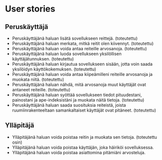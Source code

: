 # User stories

## Peruskäyttäjä
- Peruskäyttäjänä haluan lisätä sovellukseen reittejä. (toteutettu)
- Peruskäyttäjänä haluan merkata, mitkä reitit olen kiivennyt. (toteutettu)
- Peruskäyttäjänä haluan voida antaa reiteille arvosanoja. (toteutettu)
- Peruskäyttäjänä haluan luoda sovellukseen yksilöllisen käyttäjätunnuksen. (toteutettu)
- Peruskäyttäjänä haluan kirjautua sovellukseen sisään, jotta voin saada yksilöidyn käyttökokemuksen. (toteutettu)
- Peruskäyttäjänä haluan voida antaa kiipeämilleni reiteille arvosanoja ja muokata niitä. (toteutettu)
- Peruskäyttäjänä haluan nähdä, mitä arvosanoja muut käyttäjät ovat antaneet reiteille. (toteutettu)
- Peruskäyttäjänä haluan syöttää sovellukseen tiedot pituudestani, painostani ja ape-indeksistäni ja muokata näitä tietoja. (toteutettu)
- Peruskäyttäjänä haluan saada suosituksia reiteistä, joista ruumiinrakenteeltaan samankaltaiset käyttäjät ovat pitäneet. (toteutettu)

## Ylläpitäjä
- Ylläpitäjänä haluan voida poistaa reitin ja muokata sen tietoja. (toteutettu osin)
- Ylläpitäjänä haluan voida poistaa käyttäjän, joka häiriköi sovelluksessa.
- Ylläpitäjänä haluan voida poistaa asiattomina pitämiäni arvosteluja.
